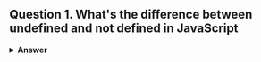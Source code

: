 ## Question 1. What's the difference between undefined and not defined in JavaScript
<details><summary><b>Answer</b></summary>

- undefined  : 1) access then variable before declaration , then it will be the undefined 
               2) It will happen only in  variable declare using var
               ```javascript
               console.log(x) // undefined
               var x=10
               ```

